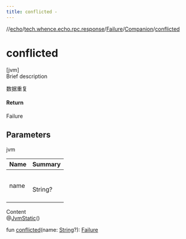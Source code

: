 ```yaml
---
title: conflicted -
---
```

//[echo](../../../index.md)/[tech.whence.echo.rpc.response](../../index.md)/[Failure](../index.md)/[Companion](index.md)/[conflicted](conflicted.md)



# conflicted  
[jvm]  
Brief description  


数据重复



#### Return  


Failure



## Parameters  
  
jvm  
  
|  Name|  Summary| 
|---|---|
| name| <br><br>String?<br><br>
  
  
Content  
@[JvmStatic](https://kotlinlang.org/api/latest/jvm/stdlib/kotlin.jvm/-jvm-static/index.html)()  
  
fun [conflicted](conflicted.md)(name: [String](https://kotlinlang.org/api/latest/jvm/stdlib/kotlin/-string/index.html)?): [Failure](../index.md)  



